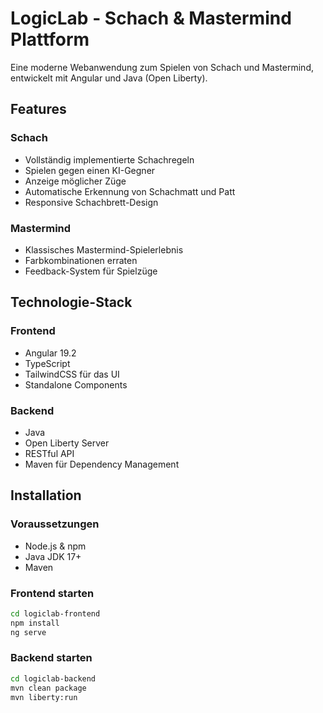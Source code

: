 # LogicLab - Schach & Mastermind Plattform

Eine moderne Webanwendung zum Spielen von Schach und Mastermind, entwickelt mit Angular und Java (Open Liberty).

## Features

### Schach
- Vollständig implementierte Schachregeln
- Spielen gegen einen KI-Gegner
- Anzeige möglicher Züge
- Automatische Erkennung von Schachmatt und Patt
- Responsive Schachbrett-Design

### Mastermind
- Klassisches Mastermind-Spielerlebnis
- Farbkombinationen erraten
- Feedback-System für Spielzüge

## Technologie-Stack

### Frontend
- Angular 19.2
- TypeScript
- TailwindCSS für das UI
- Standalone Components

### Backend
- Java
- Open Liberty Server
- RESTful API
- Maven für Dependency Management

## Installation

### Voraussetzungen
- Node.js & npm
- Java JDK 17+
- Maven

### Frontend starten
```bash
cd logiclab-frontend
npm install
ng serve
```

### Backend starten
```bash
cd logiclab-backend
mvn clean package
mvn liberty:run
```
